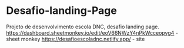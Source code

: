 # Desafio-landing-Page
Projeto de desenvolvimento escola DNC, desafio landing page.
https://dashboard.sheetmonkey.io/edit/eoV66NWzY4nPkWcceopvg4 - sheet monkey
https://desafioescoladnc.netlify.app/ - site 
